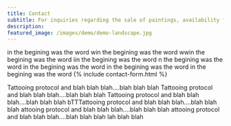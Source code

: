 ```yaml
---
title: Contact
subtitle: For inquiries regarding the sale of paintings, availability for commissions, or to book a consultation for a tattoo idea, use the contact form below. I respond to messages in the order they are recieved and during busier periods it can sometimes take a few days for me to be available to respond. If you are unsure if I have received your message, feel free to follow up and I will get right back to you with a confirmation email.  
description:
featured_image: /images/demo/demo-landscape.jpg
---
```

in the begining was the word win the begining was the word wwin the begining was the word 
iin the begining was the word n the begining was the word in the begining was the word  in the begining was the word in the begining was the word 
{% include contact-form.html %}

Tattooing protocol and blah blah blah....blah blah blah Tattooing protocol and blah blah blah....blah blah blah Tattooing protocol and blah blah blah....blah blah blah 
bTTTattooing protocol and blah blah blah....blah blah blah attooing protocol and blah blah blah....blah blah blah attooing protocol and blah blah blah....blah blah blah lah blah blah
